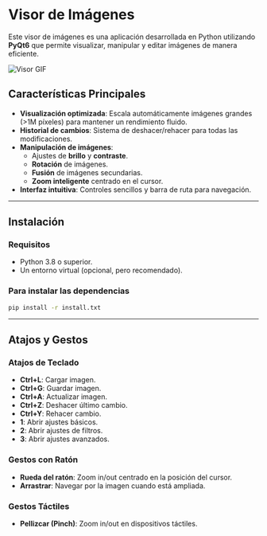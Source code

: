 # Visor de Imágenes

Este visor de imágenes es una aplicación desarrollada en Python utilizando **PyQt6** que permite visualizar, manipular y editar imágenes de manera eficiente.

![Visor GIF](Resources/visor_imagen/visor_imagen.gif)

## **Características Principales**
- **Visualización optimizada**: Escala automáticamente imágenes grandes (>1M píxeles) para mantener un rendimiento fluido.
- **Historial de cambios**: Sistema de deshacer/rehacer para todas las modificaciones.
- **Manipulación de imágenes**:
  - Ajustes de **brillo** y **contraste**.
  - **Rotación** de imágenes.
  - **Fusión** de imágenes secundarias.
  - **Zoom inteligente** centrado en el cursor.
- **Interfaz intuitiva**: Controles sencillos y barra de ruta para navegación.

---

## **Instalación**

### **Requisitos**
- Python 3.8 o superior.
- Un entorno virtual (opcional, pero recomendado).

### **Para instalar las dependencias**
   ```bash
   pip install -r install.txt
   ```

---

## **Atajos y Gestos**

### **Atajos de Teclado**
- **Ctrl+L**: Cargar imagen.
- **Ctrl+G**: Guardar imagen.
- **Ctrl+A**: Actualizar imagen.
- **Ctrl+Z**: Deshacer último cambio.
- **Ctrl+Y**: Rehacer cambio.
- **1**: Abrir ajustes básicos.
- **2**: Abrir ajustes de filtros.
- **3**: Abrir ajustes avanzados.

### **Gestos con Ratón**
- **Rueda del ratón**: Zoom in/out centrado en la posición del cursor.
- **Arrastrar**: Navegar por la imagen cuando está ampliada.

### **Gestos Táctiles**
- **Pellizcar (Pinch)**: Zoom in/out en dispositivos táctiles.